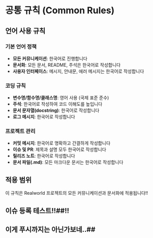 # 공통 규칙 (Common Rules)

## 언어 사용 규칙

### 기본 언어 정책
- **모든 커뮤니케이션**: 한국어로 진행합니다
- **문서화**: 모든 문서, README, 주석은 한국어로 작성합니다
- **사용자 인터페이스**: 메시지, 안내문, 에러 메시지는 한국어로 작성합니다

### 코딩 규칙
- **변수명/함수명/클래스명**: 영어 사용 (국제 표준 준수)
- **주석**: 한국어로 작성하여 코드 이해도를 높입니다
- **문서 문자열(docstring)**: 한국어로 작성합니다
- **로그 메시지**: 한국어로 작성합니다

### 프로젝트 관리
- **커밋 메시지**: 한국어로 명확하고 간결하게 작성합니다
- **이슈 및 PR**: 제목과 설명 모두 한국어로 작성합니다
- **릴리즈 노트**: 한국어로 작성합니다
- **문서 파일(.md)**: 모든 마크다운 문서는 한국어로 작성합니다

## 적용 범위
이 규칙은 Realworld 프로젝트의 모든 커뮤니케이션과 문서화에 적용됩니다!!


## 이슈 등록 테스트!!##!!
## 이게 푸시까지는 아닌가보네..##